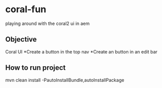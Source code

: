 # coral-fun
playing around with the coral2 ui in aem

## Objective
Coral UI
*Create a button in the top nav
*Create an button in an edit bar

## How to run project
mvn clean install -PautoInstallBundle,autoInstallPackage
